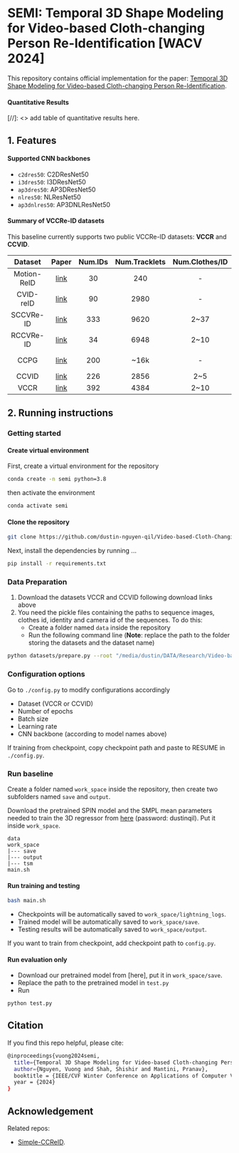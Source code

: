 # SEMI: Temporal 3D Shape Modeling for Video-based Cloth-changing Person Re-Identification [WACV 2024]

This repository contains official implementation for the paper: [Temporal 3D Shape Modeling for Video-based Cloth-changing Person Re-Identification](). 

#### Quantitative Results

[//]: <> add table of quantitative results here.

## 1. Features

#### Supported CNN backbones

- `c2dres50`: C2DResNet50
- `i3dres50`: I3DResNet50
- `ap3dres50`: AP3DResNet50
- `nlres50`: NLResNet50
- `ap3dnlres50`: AP3DNLResNet50

#### Summary of VCCRe-ID datasets

This baseline currently supports two public VCCRe-ID datasets: **VCCR** and **CCVID**.

| Dataset | Paper | Num.IDs | Num.Tracklets | Num.Clothes/ID | Public | Download |
|:----------:|:----------:|:----------:|:----------:|:----------:|:----------:|:----------:|
| Motion-ReID | [link](https://ieeexplore.ieee.org/document/8354164)| 30 | 240 | - | X | - |
| CVID-reID |  [link](https://ieeexplore.ieee.org/document/9214519)| 90 | 2980 | - | X | - |
| SCCVRe-ID |  [link](https://arxiv.org/abs/2211.11165)| 333 | 9620 | 2~37 | X | - |
| RCCVRe-ID |  [link](https://arxiv.org/abs/2211.11165)| 34 | 6948 | 2~10 | X | - |
| CCPG |  [link](https://openaccess.thecvf.com/content/CVPR2023/papers/Li_An_In-Depth_Exploration_of_Person_Re-Identification_and_Gait_Recognition_in_CVPR_2023_paper.pdf)| 200 | ~16k | - | Per Request | [project link](https://github.com/BNU-IVC/CCPG) |
| CCVID |  [link](https://openaccess.thecvf.com/content/CVPR2022/papers/Gu_Clothes-Changing_Person_Re-Identification_With_RGB_Modality_Only_CVPR_2022_paper.pdf)| 226 | 2856 | 2~5 | Yes | [link](https://drive.google.com/file/d/1vkZxm5v-aBXa_JEi23MMeW4DgisGtS4W/view?usp=sharing) |
| VCCR |  [link](https://openaccess.thecvf.com/content/ACCV2022/papers/Han_3D_Shape_Temporal_Aggregation_for_Video-Based_Clothing-Change_Person_Re-identification_ACCV_2022_paper.pdf)| 392 | 4384 | 2~10 | Yes | [link](https://drive.google.com/file/d/17qJPksE-Fk189KSHTPYQihMfnzXnHC6m/view) |

## 2. Running instructions

### Getting started

#### Create virtual environment

First, create a virtual environment for the repository
```bash
conda create -n semi python=3.8
```
then activate the environment 
```bash
conda activate semi
```


#### Clone the repository

```bash
git clone https://github.com/dustin-nguyen-qil/Video-based-Cloth-Changing-ReID-Baseline.git
```
Next, install the dependencies by running
...
```bash
pip install -r requirements.txt
```

### Data Preparation

1. Download the datasets VCCR and CCVID following download links above
2. You need the pickle files containing the paths to sequence images, clothes id, identity and camera id of the sequences. To do this:
    - Create a folder named `data` inside the repository
    - Run the following command line (**Note**: replace the path to the folder storing the datasets and the dataset name)

```bash
python datasets/prepare.py --root "/media/dustin/DATA/Research/Video-based ReID" --dataset_name vccr
```

### Configuration options

Go to `./config.py` to modify configurations accordingly
- Dataset (VCCR or CCVID)
- Number of epochs
- Batch size
- Learning rate
- CNN backbone (according to model names above)

If training from checkpoint, copy checkpoint path and paste to RESUME in `./config.py`.

### Run baseline

Create a folder named `work_space` inside the repository, then create two subfolders named `save` and `output`.

Download the pretrained SPIN model and the SMPL mean parameters needed to train the 3D regressor from [here](https://uofh-my.sharepoint.com/:f:/g/personal/dnguy222_cougarnet_uh_edu/EksKjRj1EDpMurG85R79_7kBO95Mu_nFxPuMdMmFSKZkZg?e=1TDLnW) (password: dustinqil). Put it inside `work_space`.

```
data
work_space
|--- save
|--- output
|--- tsm
main.sh
```

#### Run training and testing

```bash
bash main.sh
```

- Checkpoints will be automatically saved to `work_space/lightning_logs`.
- Trained model will be automatically saved to `work_space/save`.
- Testing results will be automatically saved to `work_space/output`.

If you want to train from checkpoint, add checkpoint path to `config.py`. 

#### Run evaluation only

- Download our pretrained model from [here], put it in `work_space/save`.
- Replace the path to the pretrained model in `test.py`
- Run 
```bash
python test.py
```

## Citation

If you find this repo helpful, please cite:

```bash
@inproceedings{vuong2024semi,
  title={Temporal 3D Shape Modeling for Video-based Cloth-changing Person Re-Identification},
  author={Nguyen, Vuong and Shah, Shishir and Mantini, Pranav},
  booktitle = {IEEE/CVF Winter Conference on Applications of Computer Vision (WACV)},
  year = {2024}
}
```

## Acknowledgement

Related repos: 
- [Simple-CCReID](https://github.com/guxinqian/Simple-CCReID). 













